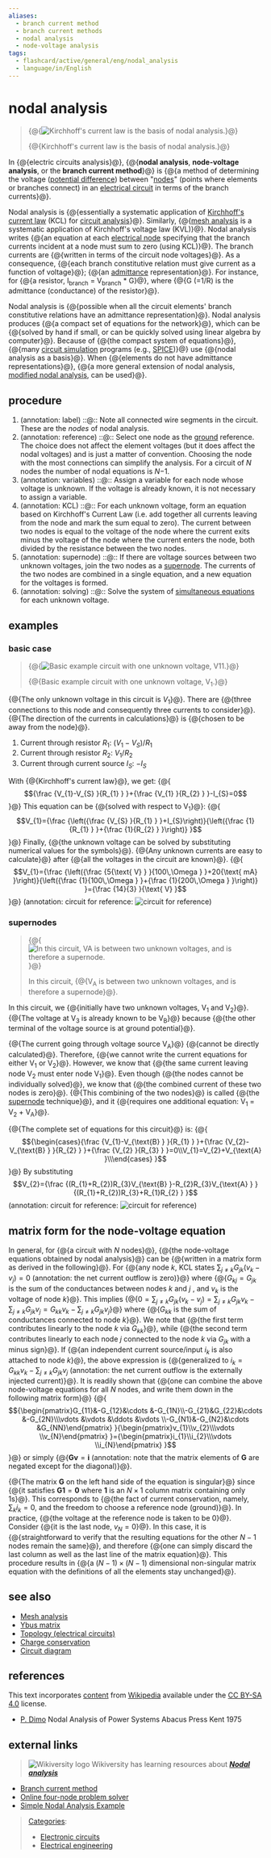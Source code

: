 ```yaml
---
aliases:
  - branch current method
  - branch current methods
  - nodal analysis
  - node-voltage analysis
tags:
  - flashcard/active/general/eng/nodal_analysis
  - language/in/English
---
```


# nodal analysis

> {@{![Kirchhoff's current law is the basis of nodal analysis.](../../archives/Wikimedia%20Commons/KCL%20-%20Kirchhoff%27s%20circuit%20laws.svg)}@}
>
> {@{Kirchhoff's current law is the basis of nodal analysis.}@} <!--SR:!2025-04-05,16,306!2025-04-03,14,290-->

In {@{electric circuits analysis}@}, {@{__nodal analysis__, __node-voltage analysis__, or the __branch current method__}@} is {@{a method of determining the voltage \([potential difference](potential%20difference.md)\) between "[nodes](node%20(circuits).md)" \(points where elements or branches connect\) in an [electrical circuit](electrical%20circuit.md) in terms of the branch currents}@}. <!--SR:!2025-04-05,16,306!2025-04-03,14,290!2025-04-03,14,290-->

Nodal analysis is {@{essentially a systematic application of [Kirchhoff's current law](Kirchhoff's%20circuit%20laws.md) \(KCL\) for [circuit analysis](circuit%20analysis.md)}@}. Similarly, {@{[mesh analysis](mesh%20analysis.md) is a systematic application of Kirchhoff's voltage law \(KVL\)}@}. Nodal analysis writes {@{an equation at each [electrical node](node%20(circuits).md) specifying that the branch currents incident at a node must sum to zero \(using KCL\)}@}. The branch currents are {@{written in terms of the circuit node voltages}@}. As a consequence, {@{each branch constitutive relation must give current as a function of voltage}@}; {@{an [admittance](admittance.md) representation}@}. For instance, for {@{a resistor, I<sub>branch</sub> = V<sub>branch</sub> \* G}@}, where {@{G \(=1/R\) is the admittance \(conductance\) of the resistor}@}. <!--SR:!2025-04-06,17,306!2025-04-03,14,290!2025-04-04,15,306!2025-04-05,16,306!2025-04-03,14,290!2025-04-04,15,290!2025-04-03,14,290!2025-04-06,17,306-->

Nodal analysis is {@{possible when all the circuit elements' branch constitutive relations have an admittance representation}@}. Nodal analysis produces {@{a compact set of equations for the network}@}, which can be {@{solved by hand if small, or can be quickly solved using linear algebra by computer}@}. Because of {@{the compact system of equations}@}, {@{many [circuit simulation](circuit%20simulation.md) programs \(e.g., [SPICE](SPICE.md)\)}@} use {@{nodal analysis as a basis}@}. When {@{elements do not have admittance representations}@}, {@{a more general extension of nodal analysis, [modified nodal analysis](modified%20nodal%20analysis.md), can be used}@}. <!--SR:!2025-04-04,15,306!2025-04-06,17,306!2025-04-06,17,306!2025-04-05,16,306!2025-04-04,15,306!2025-04-05,16,306!2025-04-06,17,306!2025-04-04,15,306-->

## procedure

1. \(annotation: label\) ::@:: Note all connected wire segments in the circuit. These are the _nodes_ of nodal analysis. <!--SR:!2025-04-04,15,290!2025-04-04,15,306-->
2. \(annotation: reference\) ::@:: Select one node as the [ground](ground%20(electricity).md) reference. The choice does not affect the element voltages \(but it does affect the nodal voltages\) and is just a matter of convention. Choosing the node with the most connections can simplify the analysis. For a circuit of _N_ nodes the number of nodal equations is _N_<!-- markdown separator -->−1. <!--SR:!2025-04-06,17,306!2025-04-04,15,306-->
3. \(annotation: variables\) ::@:: Assign a variable for each node whose voltage is unknown. If the voltage is already known, it is not necessary to assign a variable. <!--SR:!2025-04-05,16,306!2025-04-03,14,290-->
4. \(annotation: KCL\) ::@:: For each unknown voltage, form an equation based on Kirchhoff's Current Law \(i.e. add together all currents leaving from the node and mark the sum equal to zero\). The current between two nodes is equal to the voltage of the node where the current exits minus the voltage of the node where the current enters the node, both divided by the resistance between the two nodes. <!--SR:!2025-04-05,16,306!2025-04-05,16,290-->
5. \(annotation: supernode\) ::@:: If there are voltage sources between two unknown voltages, join the two nodes as a [supernode](supernode%20(circuit).md). The currents of the two nodes are combined in a single equation, and a new equation for the voltages is formed. <!--SR:!2025-05-17,46,306!2025-04-06,17,306-->
6. \(annotation: solving\) ::@:: Solve the system of [simultaneous equations](simultaneous%20equations.md) for each unknown voltage. <!--SR:!2025-04-04,15,306!2025-04-05,16,306-->

## examples

### basic case

> {@{![Basic example circuit with one unknown voltage, V<sub>1</sub>1.](../../archives/Wikimedia%20Commons/Nodal%20analysis.svg)}@}
>
> {@{Basic example circuit with one unknown voltage, V<sub>1</sub>.}@} <!--SR:!2025-04-04,15,306!2025-04-04,15,290-->

{@{The only unknown voltage in this circuit is $V_{1}$}@}. There are {@{three connections to this node and consequently three currents to consider}@}. {@{The direction of the currents in calculations}@} is {@{chosen to be away from the node}@}. <!--SR:!2025-04-03,14,290!2025-04-06,17,306!2025-04-06,17,306!2025-04-05,16,306-->

1. Current through resistor $R_{1}$: $(V_{1}-V_{S})/R_{1}$
2. Current through resistor $R_{2}$: $V_{1}/R_{2}$
3. Current through current source $I_{S}$: $-I_{S}$

With {@{Kirchhoff's current law}@}, we get: {@{$${\frac {V_{1}-V_{S} }{R_{1} } }+{\frac {V_{1} }{R_{2} } }-I_{S}=0$$}@} This equation can be {@{solved with respect to V<sub>1</sub>}@}: {@{$$V_{1}={\frac {\left({\frac {V_{S} }{R_{1} } }+I_{S}\right)}{\left({\frac {1}{R_{1} } }+{\frac {1}{R_{2} } }\right)} }$$}@} Finally, {@{the unknown voltage can be solved by substituting numerical values for the symbols}@}. {@{Any unknown currents are easy to calculate}@} after {@{all the voltages in the circuit are known}@}. {@{$$V_{1}={\frac {\left({\frac {5{\text{ V} } }{100\,\Omega } }+20{\text{ mA} }\right)}{\left({\frac {1}{100\,\Omega } }+{\frac {1}{200\,\Omega } }\right)} }={\frac {14}{3} }{\text{ V} }$$}@} \(annotation: circuit for reference: ![circuit for reference](../../archives/Wikimedia%20Commons/Nodal%20analysis.svg)\) <!--SR:!2025-04-03,14,290!2025-04-04,15,290!2025-04-06,17,306!2025-05-18,47,290!2025-04-06,17,306!2025-04-04,15,306!2025-05-14,43,290!2025-04-05,16,306-->

### supernodes

> {@{![In this circuit, V<sub>A</sub> is between two unknown voltages, and is therefore a supernode.](../../archives/Wikimedia%20Commons/Supernode%20in%20circuit%20analysis.svg)}@}
>
> In this circuit, {@{V<sub>A</sub> is between two unknown voltages, and is therefore a supernode}@}. <!--SR:!2025-04-06,17,306!2025-04-03,14,290-->

In this circuit, we {@{initially have two unknown voltages, V<sub>1</sub> and V<sub>2</sub>}@}. {@{The voltage at V<sub>3</sub> is already known to be V<sub>B</sub>}@} because {@{the other terminal of the voltage source is at ground potential}@}. <!--SR:!2025-04-04,15,306!2025-04-06,17,306!2025-04-04,15,306-->

{@{The current going through voltage source V<sub>A</sub>}@} {@{cannot be directly calculated}@}. Therefore, {@{we cannot write the current equations for either V<sub>1</sub> or V<sub>2</sub>}@}. However, we know that {@{the same current leaving node V<sub>2</sub> must enter node V<sub>1</sub>}@}. Even though {@{the nodes cannot be individually solved}@}, we know that {@{the combined current of these two nodes is zero}@}. {@{This combining of the two nodes}@} is called {@{the [supernode](supernode%20(circuit).md) technique}@}, and it {@{requires one additional equation: V<sub>1</sub> = V<sub>2</sub> + V<sub>A</sub>}@}. <!--SR:!2025-04-06,17,306!2025-04-03,14,290!2025-04-06,17,306!2025-04-06,17,306!2025-04-06,17,306!2025-04-03,14,290!2025-04-05,16,306!2025-04-05,16,306!2025-04-04,15,306-->

{@{The complete set of equations for this circuit}@} is: {@{$${\begin{cases}{\frac {V_{1}-V_{\text{B} } }{R_{1} } }+{\frac {V_{2}-V_{\text{B} } }{R_{2} } }+{\frac {V_{2} }{R_{3} } }=0\\V_{1}=V_{2}+V_{\text{A} }\\\end{cases} }$$}@} By substituting $$V_{2}={\frac {(R_{1}+R_{2})R_{3}V_{\text{B} }-R_{2}R_{3}V_{\text{A} } }{(R_{1}+R_{2})R_{3}+R_{1}R_{2} } }$$ \(annotation: circuit for reference: ![circuit for reference](../../archives/Wikimedia%20Commons/Supernode%20in%20circuit%20analysis.svg)\) <!--SR:!2025-04-03,14,290!2025-04-21,24,250-->

## matrix form for the node-voltage equation

In general, for {@{a circuit with $N$ nodes}@}, {@{the node-voltage equations obtained by nodal analysis}@} can be {@{written in a matrix form as derived in the following}@}. For {@{any node $k$, KCL states $\sum _{j\neq k}G_{jk}(v_{k}-v_{j})=0$ \(annotation: the net current outflow is zero\)}@} where {@{$G_{kj}=G_{jk}$ is <!-- the negative of --> the sum of the conductances between nodes $k$ and $j$ <!-- \(annotation: we take negative here so that the matrix below does not contain negative signs\) -->, and $v_{k}$ is the voltage of node $k$}@}. This implies {@{$0=\sum _{j\neq k}G_{jk}(v_{k}-v_{j})=\sum _{j\neq k}G_{jk}v_{k}-\sum _{j\neq k}G_{jk}v_{j}=G_{kk}v_{k}-\sum _{j\neq k}G_{jk}v_{j}$}@} where {@{$G_{kk}$ is the sum of conductances connected to node $k$}@}. We note that {@{the first term contributes linearly to the node $k$ via $G_{kk}$}@}, while {@{the second term contributes linearly to each node $j$ connected to the node $k$ via $G_{jk}$ with a minus sign}@}. If {@{an independent current source/input $i_{k}$ is also attached to node $k$}@}, the above expression is {@{generalized to $i_{k}=G_{kk}v_{k}-\sum _{j\neq k}G_{jk}v_{j}$ \(annotation: the net current outflow is the externally injected current\)}@}. It is readily shown that {@{one can combine the above node-voltage equations for all $N$ nodes, and write them down in the following matrix form}@} {@{$${\begin{pmatrix}G_{11}&-G_{12}&\cdots &-G_{1N}\\-G_{21}&G_{22}&\cdots &-G_{2N}\\\vdots &\vdots &\ddots &\vdots \\-G_{N1}&-G_{N2}&\cdots &G_{NN}\end{pmatrix} }{\begin{pmatrix}v_{1}\\v_{2}\\\vdots \\v_{N}\end{pmatrix} }={\begin{pmatrix}i_{1}\\i_{2}\\\vdots \\i_{N}\end{pmatrix} }$$}@} or simply {@{$\mathbf {Gv} =\mathbf {i}$ \(annotation: note that the matrix elements of $\mathbf G$ are negated except for the diagonal\)}@}. <!--SR:!2025-04-03,14,290!2025-04-05,16,306!2025-04-05,16,306!2025-04-04,15,290!2025-04-05,16,306!2025-04-29,32,286!2025-04-03,14,290!2025-04-06,17,306!2025-04-06,17,306!2025-04-06,17,306!2025-05-21,50,306!2025-04-04,15,290!2025-04-03,14,290!2025-04-06,17,306-->

{@{The matrix $\mathbf {G}$ on the left hand side of the equation is singular}@} since {@{it satisfies $\mathbf {G1} = \mathbf 0$ where $\mathbf {1}$ is an $N\times 1$ column matrix containing only 1s}@}. This corresponds to {@{the fact of current conservation, namely, $\sum _{k}i_{k}=0$, and the freedom to choose a reference node \(ground\)}@}. In practice, {@{the voltage at the reference node is taken to be 0}@}. Consider {@{it is the last node, $v_{N}=0$}@}. In this case, it is {@{straightforward to verify that the resulting equations for the other $N-1$ nodes remain the same}@}, and therefore {@{one can simply discard the last column as well as the last line of the matrix equation}@}. This procedure results in {@{a $(N-1)\times (N-1)$ dimensional non-singular matrix equation with the definitions of all the elements stay unchanged}@}. <!--SR:!2025-04-05,16,306!2025-04-06,17,306!2025-04-03,14,290!2025-04-05,16,306!2025-04-04,15,306!2025-04-06,17,306!2025-04-05,16,290!2025-04-06,17,306-->

## see also

- [Mesh analysis](mesh%20analysis.md)
- [Ybus matrix](Ybus%20matrix.md)
- [Topology \(electrical circuits\)](topology%20(electrical%20circuits).md)
- [Charge conservation](charge%20conservation.md)
- [Circuit diagram](circuit%20diagram.md)

## references

This text incorporates [content](https://en.wikipedia.org/wiki/nodal_analysis) from [Wikipedia](Wikipedia.md) available under the [CC BY-SA 4.0](https://creativecommons.org/licenses/by-sa/4.0/) license.

- [P. Dimo](Paul%20Dimo.md) Nodal Analysis of Power Systems Abacus Press Kent 1975

## external links

> ![Wikiversity logo](../../archives/Wikimedia%20Commons/Wikiversity%20logo%202017.svg) Wikiversity has learning resources about ___[Nodal analysis](https://en.wikiversity.org/wiki/Nodal%20analysis)___

- [Branch current method](http://www.allaboutcircuits.com/vol_1/chpt_10/2.html)
- [Online four-node problem solver](http://www.catc.ac.ir/mazlumi/node.php)
- [Simple Nodal Analysis Example](http://jeffreyfreeman.me/nodal-analysis-tutorial/)

> [Categories](https://en.wikipedia.org/wiki/Help:Category):
>
> - [Electronic circuits](https://en.wikipedia.org/wiki/Category:Electronic%20circuits)
> - [Electrical engineering](https://en.wikipedia.org/wiki/Category:Electrical%20engineering)
